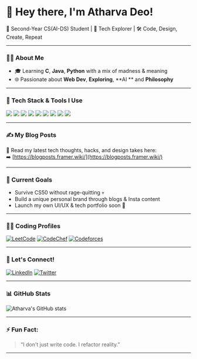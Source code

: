 # 👋 Hey there, I'm Atharva Deo!

🚀 Second-Year CS(AI-DS) Student | 🧠 Tech Explorer | 🛠️ Code, Design, Create, Repeat

---

### 🧑‍💻 About Me
- 🎓 Learning **C**, **Java**, **Python** with a mix of madness & meaning
- 🌐 Passionate about **Web Dev**, **Exploring**, **AI ** and **Philosophy**

---

### 🧰 Tech Stack & Tools I Use

<img src="https://img.shields.io/badge/Framer-black?style=for-the-badge&logo=framer&logoColor=white"/>
<img src="https://img.shields.io/badge/Figma-purple?style=for-the-badge&logo=figma&logoColor=white"/>
<img src="https://img.shields.io/badge/CSS3-blue?style=for-the-badge&logo=css3&logoColor=white"/>
<img src="https://img.shields.io/badge/Tailwind-06B6D4?style=for-the-badge&logo=tailwindcss&logoColor=white"/>
<img src="https://img.shields.io/badge/DaVinci Resolve-292929?style=for-the-badge&logo=daVinciResolve&logoColor=white"/>
<img src="https://img.shields.io/badge/HTML5-E34F26?style=for-the-badge&logo=html5&logoColor=white"/>
<img src="https://img.shields.io/badge/Java-orange?style=for-the-badge&logo=openjdk&logoColor=white"/>
<img src="https://img.shields.io/badge/Python-yellow?style=for-the-badge&logo=python&logoColor=black"/>
<img src="https://img.shields.io/badge/C-blue?style=for-the-badge&logo=c&logoColor=white"/>

---

### ✍️ My Blog Posts
📖 Read my latest tech thoughts, hacks, and design takes here:  
➡️ [https://blogposts.framer.wiki/](https://blogposts.framer.wiki/)

---

### 🎯 Current Goals
- Survive CS50 without rage-quitting 💀
- Build a unique personal brand through blogs & Insta content
- Launch my own UI/UX & tech portfolio soon 🚀

---
 ### 👨‍💻 Coding Profiles

[![LeetCode](https://img.shields.io/badge/LeetCode-FFA116?style=flat&logo=leetcode&logoColor=white)](https://leetcode.com/u/CiiDWKOWg7/)
[![CodeChef](https://img.shields.io/badge/CodeChef-5B4638?style=flat&logo=codechef&logoColor=white)](https://www.codechef.com/users/atharvavdeo)
[![Codeforces](https://img.shields.io/badge/Codeforces-1f8acb?style=flat&logo=codeforces&logoColor=white)](https://codeforces.com/profile/atharvavdeo)

---

### 🤝 Let's Connect!
[![LinkedIn](https://img.shields.io/badge/LinkedIn-blue?style=flat&logo=linkedin)](https://www.linkedin.com/in/atharva-deo-147961331/)
[![Twitter](https://img.shields.io/badge/Twitter-1DA1F2?style=flat&logo=twitter&logoColor=white)](https://x.com/atharvav75)

---

### 📊 GitHub Stats
![Atharva's GitHub stats](https://github-readme-stats.vercel.app/api?username=atharvadeo&show_icons=true&theme=radical)


---

### ⚡ Fun Fact:
> “I don't just write code. I refactor reality.”

---
